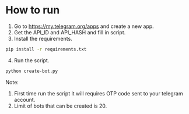 # How to run
1. Go to https://my.telegram.org/apps and create a new app.
2. Get the API_ID and API_HASH and fill in script.
3. Install the requirements.
```bash
pip install -r requirements.txt
```
4. Run the script.
```bash
python create-bot.py
```

Note: 
1. First time run the script it will requires OTP code sent to your telegram account.
2. Limit of bots that can be created is 20.